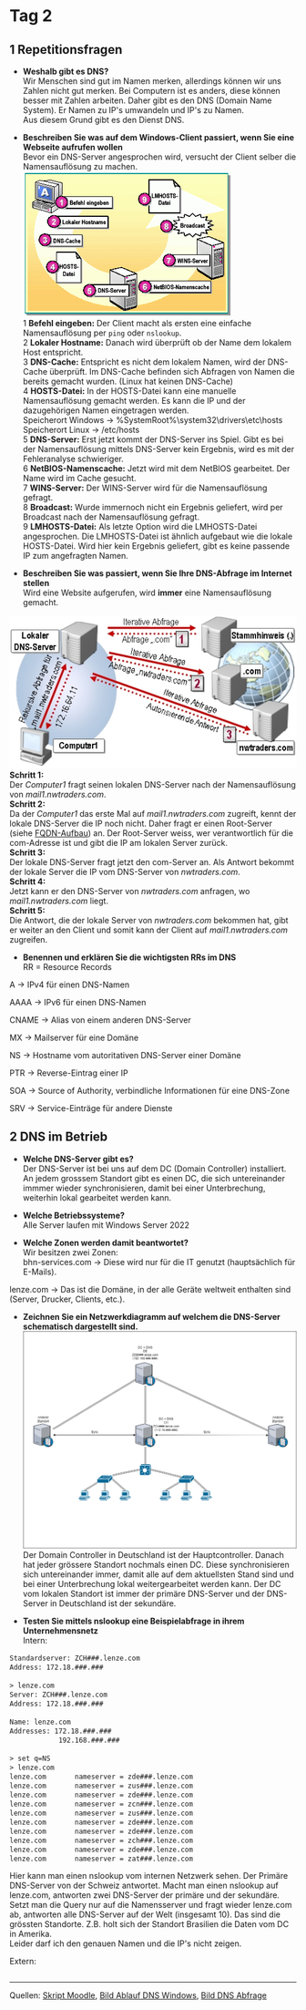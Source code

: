 # Tag 2

## 1 Repetitionsfragen

- **Weshalb gibt es DNS?**  
Wir Menschen sind gut im Namen merken, allerdings können wir uns Zahlen nicht gut merken. Bei Computern ist es anders, diese können besser mit Zahlen arbeiten. Daher gibt es den DNS (Domain Name System). Er Namen zu IP's umwandeln und IP's zu Namen.  
Aus diesem Grund gibt es den Dienst DNS.

- **Beschreiben Sie was auf dem Windows-Client passiert, wenn Sie eine Webseite aufrufen wollen**  
Bevor ein DNS-Server angesprochen wird, versucht der Client selber die Namensauflösung zu machen.  
![Bild Ablauf DNS Windows](../_img/dnsAblaufWindows.GIF)  
1 **Befehl eingeben:** Der Client macht als ersten eine einfache Namensauflösung per `ping` oder `nslookup`.  
2 **Lokaler Hostname:** Danach wird überprüft ob der Name dem lokalem Host entspricht.  
3 **DNS-Cache:** Entspricht es nicht dem lokalem Namen, wird der DNS-Cache überprüft. Im DNS-Cache befinden sich Abfragen von Namen die bereits gemacht wurden. (Linux hat keinen DNS-Cache)  
4 **HOSTS-Datei:** In der HOSTS-Datei kann eine manuelle Namensauflösung gemacht werden. Es kann die IP und der dazugehörigen Namen eingetragen werden.  
Speicherort Windows -> %SystemRoot%\system32\drivers\etc\hosts  
Speicherort Linux -> /etc/hosts  
5 **DNS-Server:** Erst jetzt kommt der DNS-Server ins Spiel. Gibt es bei der Namensauflösung mittels DNS-Server kein Ergebnis, wird es mit der Fehleranalyse schwieriger.  
6 **NetBIOS-Namenscache:** Jetzt wird mit dem NetBIOS gearbeitet. Der Name wird im Cache gesucht.  
7 **WINS-Server:** Der WINS-Server wird für die Namensauflösung gefragt.  
8 **Broadcast:** Wurde immernoch nicht ein Ergebnis geliefert, wird per Broadcast nach der Namensauflösung gefragt.  
9 **LMHOSTS-Datei:** Als letzte Option wird die LMHOSTS-Datei angesprochen. Die LMHOSTS-Datei ist ähnlich aufgebaut wie die lokale HOSTS-Datei. Wird hier kein Ergebnis geliefert, gibt es keine passende IP zum angefragten Namen.

- **Beschreiben Sie was passiert, wenn Sie Ihre DNS-Abfrage im Internet stellen**  
Wird eine Website aufgerufen, wird **immer** eine Namensauflösung gemacht.
  
![Bild DNS Abfrage](../_img/dnsAbfrage.jpg)  
  **Schritt 1:**  
  Der *Computer1* fragt seinen lokalen DNS-Server nach der Namensauflösung von *mail1.nwtraders.com*.  
  **Schritt 2:**  
  Da der *Computer1* das erste Mal auf *mail1.nwtraders.com* zugreift, kennt der lokale DNS-Server die IP noch nicht. Daher fragt er einen Root-Server (siehe [FQDN-Aufbau](/m239/tag2/fqdn.md)) an. Der Root-Server weiss, wer verantwortlich für die com-Adresse ist und gibt die IP am lokalen Server zurück.  
  **Schritt 3:**  
  Der lokale DNS-Server fragt jetzt den com-Server an. Als Antwort bekommt der lokale Server die IP vom DNS-Server von *nwtraders.com*.  
  **Schritt 4:**  
  Jetzt kann er den DNS-Server von *nwtraders.com* anfragen, wo *mail1.nwtraders.com* liegt.  
  **Schritt 5:**  
  Die Antwort, die der lokale Server von *nwtraders.com* bekommen hat, gibt er weiter an den Client und somit kann der Client auf *mail1.nwtraders.com* zugreifen.

- **Benennen und erklären Sie die wichtigsten RRs im DNS**  
RR = Resource Records  
  
A -> IPv4 für einen DNS-Namen  
  
AAAA -> IPv6 für einen DNS-Namen  
  
CNAME -> Alias von einem anderen DNS-Server  
  
MX -> Mailserver für eine Domäne  
  
NS -> Hostname vom autoritativen DNS-Server einer Domäne  
  
PTR -> Reverse-Eintrag einer IP  
  
SOA -> Source of Authority, verbindliche Informationen für eine DNS-Zone  
  
SRV -> Service-Einträge für andere Dienste


## 2 DNS im Betrieb

- **Welche DNS-Server gibt es?**  
Der DNS-Server ist bei uns auf dem DC (Domain Controller) installiert. An jedem grosssem Standort gibt es einen DC, die sich untereinander immmer wieder synchronisieren, damit bei einer Unterbrechung, weiterhin lokal gearbeitet werden kann.

- **Welche Betriebssysteme?**  
Alle Server laufen mit Windows Server 2022

- **Welche Zonen werden damit beantwortet?**  
Wir besitzen zwei Zonen:  
bhn-services.com -> Diese wird nur für die IT genutzt (hauptsächlich für E-Mails).
  
lenze.com -> Das ist die Domäne, in der alle Geräte weltweit enthalten sind (Server, Drucker, Clients, etc.).

- **Zeichnen Sie ein Netzwerkdiagramm auf welchem die DNS-Server schematisch dargestellt sind.**  
![Bild Netzwerkdiagramm Lenze](../_img/netzwerkdiagrammLenze.png)  
Der Domain Controller in Deutschland ist der Hauptcontroller. Danach hat jeder grössere Standort nochmals einen DC. Diese synchronisieren sich untereinander immer, damit alle auf dem aktuellsten Stand sind und bei einer Unterbrechung lokal weitergearbeitet werden kann. Der DC vom lokalen Standort ist immer der primäre DNS-Server und der DNS-Server in Deutschland ist der sekundäre.

- **Testen Sie mittels nslookup eine Beispielabfrage in ihrem Unternehmensnetz**  
Intern:  
```nslookup
Standardserver: ZCH###.lenze.com
Address: 172.18.###.###
  
> lenze.com
Server: ZCH###.lenze.com
Address: 172.18.###.###
  
Name: lenze.com
Addresses: 172.18.###.###
            192.168.###.###
  
> set q=NS
> lenze.com
lenze.com       nameserver = zde###.lenze.com
lenze.com       nameserver = zus###.lenze.com
lenze.com       nameserver = zde###.lenze.com
lenze.com       nameserver = zcn###.lenze.com
lenze.com       nameserver = zus###.lenze.com
lenze.com       nameserver = zde###.lenze.com
lenze.com       nameserver = zde###.lenze.com
lenze.com       nameserver = zch###.lenze.com
lenze.com       nameserver = zde###.lenze.com
lenze.com       nameserver = zat###.lenze.com
```  
Hier kann man einen nslookup vom internen Netzwerk sehen. Der Primäre DNS-Server von der Schweiz antwortet. Macht man einen nslookup auf lenze.com, antworten zwei DNS-Server der primäre und der sekundäre. Setzt man die Query nur auf die Namensserver und fragt wieder lenze.com ab, antworten alle DNS-Server auf der Welt (insgesamt 10). Das sind die grössten Standorte. Z.B. holt sich der Standort Brasilien die Daten vom DC in Amerika.  
Leider darf ich den genauen Namen und die IP's nicht zeigen.
  
Extern:  
```nslookup
```

---

Quellen: [Skript Moodle](https://moodle.bztf.ch/pluginfile.php/153154/mod_resource/content/1/site/01_script/010_Einfuehrung/), [Bild Ablauf DNS Windows](https://moodle.bztf.ch/pluginfile.php/153154/mod_resource/content/1/site/img/script/host2.GIF), [Bild DNS Abfrage](https://moodle.bztf.ch/pluginfile.php/153154/mod_resource/content/1/site/img/script/iterativ.jpg)